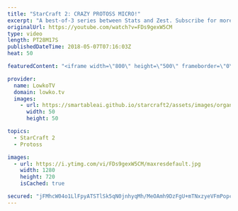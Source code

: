 ```yaml
---
title: "StarCraft 2: CRAZY PROTOSS MICRO!"
excerpt: "A best-of-3 series between Stats and Zest. Subscribe for more videos: http://lowko.tv/youtube The Nexus All-in?! https://goo.gl/HTTgHL  Protoss versus Protoss is so difficult to play, micro is absolutely critical. Simply controlling your units better than your opponent definitely makes the difference"
originalUrl: https://youtube.com/watch?v=FDs9gexW5CM
type: video
length: PT28M17S
publishedDateTime: 2018-05-07T07:16:03Z
heat: 50

featuredContent: "<iframe width=\"800\" height=\"500\" frameborder=\"0\" src=\"https://www.youtube.com/embed/FDs9gexW5CM\" allow=\"accelerometer; autoplay; encrypted-media; gyroscope; picture-in-picture\" allowfullscreen></iframe>"

provider:
  name: LowkoTV
  domain: lowko.tv
  images:
    - url: https://smartableai.github.io/starcraft2/assets/images/organizations/lowko.tv-50x50.jpg
      width: 50
      height: 50

topics:
  - StarCraft 2
  - Protoss

images:
  - url: https://i.ytimg.com/vi/FDs9gexW5CM/maxresdefault.jpg
    width: 1280
    height: 720
    isCached: true

secured: "jFMhcW04o1LlFpyATSTlSk5qN0jnhyqMh/MeOAmh9DzFgU+mTNxzyeVFmPopcstpRBGYvN9HPyf30sGCx6Y4UxCaN7W4iDGzLThTZ5myr+wptX4LjhpJpASq2qhT7aef75pU2g/WMA+5JKzDKPVP5k9844vHvb5by7ALuaOW23DAjUeCgSb402l0DojBZnhUqrgRM3GpxOOVTuSzpf0d187FHRmmyZClY7bIhjBkgC1Z2eC+QCAZmn1XuZ/boSGOsh0EHARVfavwAUMszuuB9VpqarHzlbf/9vA50/B29h0ohQk33q7Ct6kV2lZahPM56ksl8PVIeKRYuvauA7l9KfppnYruan/vQFKwPVN2cMa+PNpVun7NnPmvc91yq/AjQIpetDx/p2auuVVf9Mzh7fjjhvsCjFg3jJpEr8iWRB8=;ZYzyfLHiILBnBCEW/g8ofw=="
---
```


